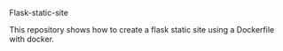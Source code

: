 Flask-static-site

This repository shows how to create a flask static site using a Dockerfile with docker.
